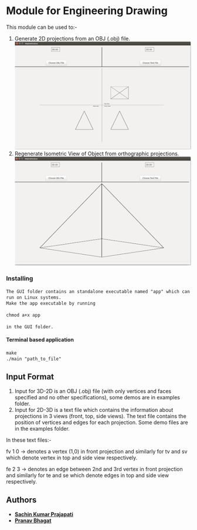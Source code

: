 # Module for Engineering Drawing
This module can be used to:-
1) Generate 2D projections from an OBJ (.obj) file.
![Projections](/doc/3d-2d.png?raw=true "Projections")
2) Regenerate Isometric View of Object from orthographic projections.
![Isometric view of object](/doc/2d-3d.png?raw=true "Isometric view of object")

### Installing

	The GUI folder contains an standalone executable named "app" which can run on Linux systems. 
	Make the app executable by running 

	chmod a+x app

	in the GUI folder.
	
	
#### Terminal based application ####
```
make
./main "path_to_file"

```

## Input Format
1) Input for 3D-2D is an OBJ (.obj) file (with only vertices and faces specified and no other specifications), some demos are in examples folder.
2) Input for 2D-3D is a text file which contains the information about projections in 3 views (front, top, side views). The text file contains the position of vertices and edges for each projection. Some demo files are in the examples folder.

In these text files:-


fv 1 0 -> denotes a vertex (1,0) in front projection and similarly for tv and sv which denote vertex in top and side view respectively.  


fe 2 3 -> denotes an edge between 2nd and 3rd vertex in front projection and similarly for te and se which denote edges in top and side view respectively.

## Authors

* **[Sachin Kumar Prajapati](https://github.com/prajapati-sachin)**
* **[Pranav Bhagat](https://github.com/pranavbhagat5)**
